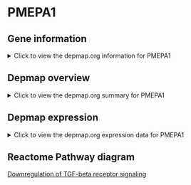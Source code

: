 <h1>PMEPA1</h1>

<h2>Gene information</h2>
<details>
  <summary>Click to view the depmap.org information for PMEPA1</summary>
  <iframe src="https://depmap.org/portal/gene/PMEPA1?tab=about" style="border:none;width:100%;height:800px"></iframe>
</details>

<h2>Depmap overview</h2>
<details>
  <summary>Click to view the depmap.org summary for PMEPA1</summary>
  <iframe src="https://depmap.org/portal/gene/PMEPA1?tab=overview" style="border:none;width:100%;height:800px"></iframe>
</details>

<h2>Depmap expression</h2>
<details>
  <summary>Click to view the depmap.org expression data for PMEPA1</summary>
  <iframe src="https://depmap.org/portal/gene/PMEPA1?tab=characterization" style="border:none;width:100%;height:800px"></iframe>
</details>



<h2>Reactome Pathway diagram</h2>
<a href="https://reactome.org/PathwayBrowser/#/R-HSA-2173788" target="_BLANK">Downregulation of TGF-beta receptor signaling</a>



